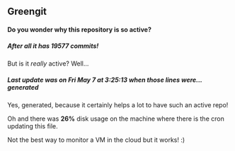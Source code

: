 ## Greengit

#### Do you wonder why this repository is so active?

##### After all it has 19577 commits!

But is it *really* active? Well...

##### Last update was on Fri May 7 at 3:25:13 when those lines were... generated

Yes, generated, because it certainly helps a lot to have such an active repo!

Oh and there was **26%** disk usage on the machine
where there is the cron updating this file.

Not the best way to monitor a VM in the cloud but it works! :)
